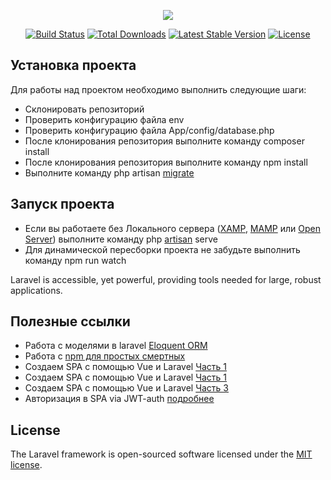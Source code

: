 <p align="center"><img src="https://cdn4.img.ria.ru/images/147989/32/1479893204.jpg"></p>

<p align="center">
<a href="https://travis-ci.org/laravel/framework"><img src="https://travis-ci.org/laravel/framework.svg" alt="Build Status"></a>
<a href="https://packagist.org/packages/laravel/framework"><img src="https://poser.pugx.org/laravel/framework/d/total.svg" alt="Total Downloads"></a>
<a href="https://packagist.org/packages/laravel/framework"><img src="https://poser.pugx.org/laravel/framework/v/stable.svg" alt="Latest Stable Version"></a>
<a href="https://packagist.org/packages/laravel/framework"><img src="https://poser.pugx.org/laravel/framework/license.svg" alt="License"></a>
</p>

## Установка проекта

Для работы над проектом необходимо выполнить следующие шаги:

- Склонировать репозиторий 
- Проверить конфигурацию файла env 
- Проверить конфигурацию файла App/config/database.php
- После клонирования репозитория выполните команду composer install
- После клонирования репозитория выполните команду npm install
- Выполните команду php artisan [migrate](https://laravel.ru/docs/v5/migrations)
## Запуск проекта

- Если вы работаете без Локального сервера ([XAMP](https://www.apachefriends.org/ru/index.html), [MAMP](https://www.mamp.info/en/) или [Open Server](https://ospanel.io/)) выполните команду php [artisan](http://laravel.su/docs/5.0/artisan) serve 
- Для динамической пересборки проекта не забудьте выполнить команду npm run watch 

Laravel is accessible, yet powerful, providing tools needed for large, robust applications.

## Полезные ссылки

- Работа с моделями в laravel  [Eloquent ORM](https://laravel.ru/docs/v5/eloquent)
- Работа с  [npm  для простых смертных](https://laracasts.com) 
- Создаем SPA с помощью Vue и Laravel [Часть 1](https://laravelnews.ru/sozdaem-spa-s-pomoshchyu-vue-i-laravel-chast-1)
- Создаем SPA с помощью Vue и Laravel [Часть 1](https://laravelnews.ru/sozdaem-spa-s-pomoshchyu-vue-i-laravel-chast-1)
- Создаем SPA с помощью Vue и Laravel [Часть 3](https://laravelnews.ru/sozdaem-spa-s-pomoshchyu-vue-i-laravel-chast-3)
- Авторизация в SPA via JWT-auth [подробнее](https://jwt-auth.readthedocs.io/en/develop/laravel-installation/)

## License

The Laravel framework is open-sourced software licensed under the [MIT license](https://opensource.org/licenses/MIT).
